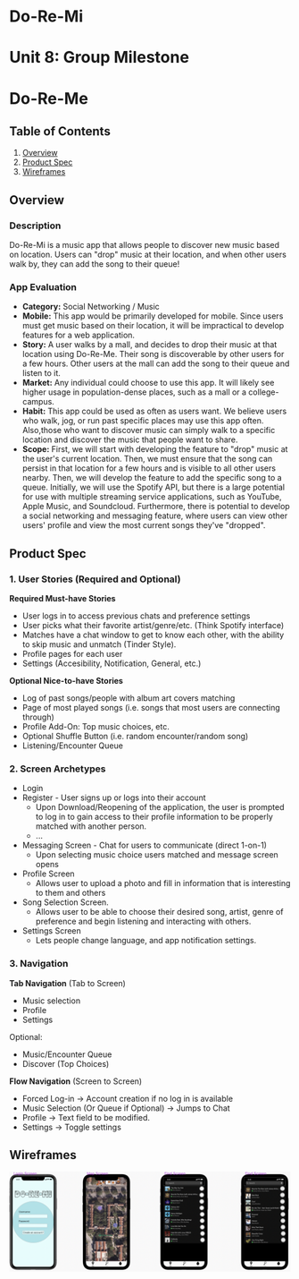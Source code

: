 # Do-Re-Mi
Unit 8: Group Milestone 
===

# Do-Re-Me

## Table of Contents
1. [Overview](#Overview)
2. [Product Spec](#Product-Spec)
3. [Wireframes](#Wireframes)

## Overview
### Description
Do-Re-Mi is a music app that allows people to discover new music based on location. Users can "drop" music at their location, and when other users walk by, they can add the song to their queue!

### App Evaluation
- **Category:** Social Networking / Music
- **Mobile:** This app would be primarily developed for mobile. Since users must get music based on their location, it will be impractical to develop features for a web application.
- **Story:** A user walks by a mall, and decides to drop their music at that location using Do-Re-Me. Their song is discoverable by other users for a few hours. Other users at the mall can add the song to their queue and listen to it.
- **Market:** Any individual could choose to use this app. It will likely see higher usage in population-dense places, such as a mall or a college-campus.
- **Habit:** This app could be used as often as users want. We believe users who walk, jog, or run past specific places may use this app often. Also,those who want to discover music can simply walk to a specific location and discover the music that people want to share.
- **Scope:** First, we will start with developing the feature to "drop" music at the user's current location. Then, we must ensure that the song can persist in that location for a few hours and is visible to all other users nearby. Then, we will develop the feature to add the specific song to a queue. Initially, we will use the Spotify API, but there is a large potential for use with multiple streaming service applications, such as YouTube, Apple Music, and Soundcloud. Furthermore, there is potential to develop a social networking and messaging feature, where users can view other users' profile and view the most current songs they've "dropped".

## Product Spec
### 1. User Stories (Required and Optional)

**Required Must-have Stories**

* User logs in to access previous chats and preference settings
* User picks what their favorite artist/genre/etc. (Think Spotify interface)
* Matches have a chat window to get to know each other, with the ability to skip music and unmatch (Tinder Style).
* Profile pages for each user
* Settings (Accesibility, Notification, General, etc.)

**Optional Nice-to-have Stories**

* Log of past songs/people with album art covers matching
* Page of most played songs (i.e. songs that most users are connecting through)
* Profile Add-On: Top music choices, etc.
* Optional Shuffle Button (i.e. random encounter/random song)
* Listening/Encounter Queue

### 2. Screen Archetypes

* Login 
* Register - User signs up or logs into their account
   * Upon Download/Reopening of the application, the user is prompted to log in to gain access to their profile information to be properly matched with another person. 
   * ...
* Messaging Screen - Chat for users to communicate (direct 1-on-1)
   * Upon selecting music choice users matched and message screen opens
* Profile Screen 
   * Allows user to upload a photo and fill in information that is interesting to them and others
* Song Selection Screen.
   * Allows user to be able to choose their desired song, artist, genre of preference and begin listening and interacting with others.
* Settings Screen
   * Lets people change language, and app notification settings.

### 3. Navigation

**Tab Navigation** (Tab to Screen)

* Music selection
* Profile
* Settings

Optional:
* Music/Encounter Queue
* Discover (Top Choices)

**Flow Navigation** (Screen to Screen)
* Forced Log-in -> Account creation if no log in is available
* Music Selection (Or Queue if Optional) -> Jumps to Chat
* Profile -> Text field to be modified. 
* Settings -> Toggle settings

## Wireframes
![Wireframe](Wireframe.png)


